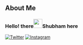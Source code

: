 
## About Me
### Hello! there<img src="https://github.com/TheDudeThatCode/TheDudeThatCode/blob/master/Assets/Hi.gif" width="29px">Shubham here
[![Twitter](https://img.shields.io/badge/Twitter-%40shubham-58a1f2.svg)](https://twitter.com/theshubhamk_)
[![Instagram](https://img.shields.io/badge/Instagram-%40shubham-58a1f2.svg)](https://instagram.com/theshubhamk_)

